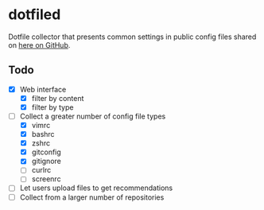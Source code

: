 # dotfiled
Dotfile collector that presents common settings in public config files shared on [here on GitHub](https://github.com/search?o=desc&q=dotfiles&s=stars&type=Repositories&utf8=%E2%9C%93).

## Todo
- [x] Web interface
  - [x] filter by content
  - [x] filter by type
- [ ] Collect a greater number of config file types
  - [x] vimrc
  - [x] bashrc
  - [x] zshrc
  - [x] gitconfig
  - [x] gitignore
  - [ ] curlrc
  - [ ] screenrc
- [ ] Let users upload files to get recommendations
- [ ] Collect from a larger number of repositories
